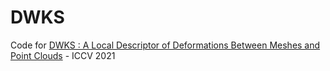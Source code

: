 # DWKS
Code for [DWKS : A Local Descriptor of Deformations Between Meshes and Point Clouds](http://www.lix.polytechnique.fr/Labo/Robin.Magnet/DWKS/DWKS.pdf) - ICCV 2021

